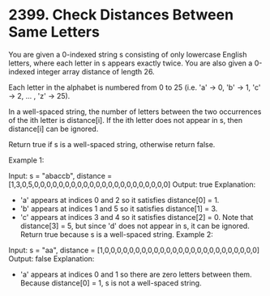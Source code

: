 # 2399. Check Distances Between Same Letters

You are given a 0-indexed string s consisting of only lowercase English letters, where each letter in s appears exactly twice. You are also given a 0-indexed integer array distance of length 26.

Each letter in the alphabet is numbered from 0 to 25 (i.e. 'a' -> 0, 'b' -> 1, 'c' -> 2, ... , 'z' -> 25).

In a well-spaced string, the number of letters between the two occurrences of the ith letter is distance[i]. If the ith letter does not appear in s, then distance[i] can be ignored.

Return true if s is a well-spaced string, otherwise return false.

 

Example 1:

Input: s = "abaccb", distance = [1,3,0,5,0,0,0,0,0,0,0,0,0,0,0,0,0,0,0,0,0,0,0,0,0,0]
Output: true
Explanation:
- 'a' appears at indices 0 and 2 so it satisfies distance[0] = 1.
- 'b' appears at indices 1 and 5 so it satisfies distance[1] = 3.
- 'c' appears at indices 3 and 4 so it satisfies distance[2] = 0.
Note that distance[3] = 5, but since 'd' does not appear in s, it can be ignored.
Return true because s is a well-spaced string.
Example 2:

Input: s = "aa", distance = [1,0,0,0,0,0,0,0,0,0,0,0,0,0,0,0,0,0,0,0,0,0,0,0,0,0]
Output: false
Explanation:
- 'a' appears at indices 0 and 1 so there are zero letters between them.
Because distance[0] = 1, s is not a well-spaced string.